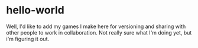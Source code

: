 hello-world
===========

Well, I'd like to add my games I make here for versioning and sharing with other people 
to work in collaboration. Not really sure what I'm doing yet, but i'm figuring it out.
